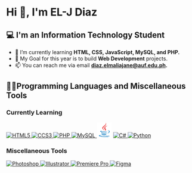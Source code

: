 # Hi 👋, I'm EL-J Diaz

## 💻 I'm an Information Technology Student
- 🌱 I’m currently learning **HTML, CSS, JavaScript, MySQL, and PHP.**
- 🔭 My Goal for this year is to build **Web Development** projects.
- 📫 You can reach me via email **diaz.elmaliajane@auf.edu.ph.**

## 👩‍💻Programming Languages and Miscellaneous Tools
### Currently Learning
<p align="left"> 
  <a href="https://developer.mozilla.org/en-US/docs/Web/HTML" target="_blank" rel="noreferrer"> <img src="https://vectorwiki.com/images/7Gvnx__html5.svg" alt="HTML5" width="40" height="40"/> </a> 
  <a href="https://developer.mozilla.org/en-US/docs/Web/CSS" target="_blank" rel="noreferrer"> <img src="https://upload.wikimedia.org/wikipedia/commons/d/d5/CSS3_logo_and_wordmark.svg" alt="CCS3" width="40" height="40"/> </a> 
  <a href="https://www.php.net/" target="_blank" rel="noreferrer"> <img src="https://www.php.net/images/logos/new-php-logo.svg" alt="PHP" width="40" height="40"/> </a>
  <a href="https://www.mysql.com/" target="_blank" rel="noreferrer"> <img src="https://www.mysql.com/common/logos/logo-mysql-170x115.png" alt="MySQL" width="45" height="40"/> </a>
  <a href="https://www.java.com" target="_blank" rel="noreferrer"> <img src="https://raw.githubusercontent.com/devicons/devicon/master/icons/java/java-original.svg" alt="Java" width="40" height="40"/></a> 
  <a href="https://learn.microsoft.com/en-us/dotnet/csharp/tour-of-csharp/" target="_blank" rel="noreferrer"> <img src="https://vectorwiki.com/images/qsXFI__c.svg" alt="C#"  width="40" height="40"/> </a> 
  <a href="https://www.python.org" target="_blank" rel="noreferrer"> <img src="https://vectorwiki.com/images/6QLCw__python.svg" alt="Python" width="40" height="40"/> </a> 
</p>

### Miscellaneous Tools
<p align="left"> 
  <a href="https://www.adobe.com/products/photoshop.html" target="_blank" rel="noreferrer"> <img src="https://vectorwiki.com/images/IqKa8__adobe-photoshop.svg" alt="Photoshop" width="40" height="40"/> </a> 
  <a href="https://www.adobe.com/products/illustrator.html" target="_blank" rel="noreferrer"> <img src="https://vectorwiki.com/images/gOzyY__adobe-illustrator-cc-icon.svg" alt="Illustrator" width="40" height="40"/> </a> 
  <a href="https://www.adobe.com/products/premiere.html" target="_blank" rel="noreferrer"> <img src="https://upload.wikimedia.org/wikipedia/commons/4/40/Adobe_Premiere_Pro_CC_icon.svg" alt="Premiere Pro" width="40" height="40"/> </a> 
    <a href="https://www.figma.com/" target="_blank" rel="noreferrer"> <img src="https://upload.wikimedia.org/wikipedia/commons/3/33/Figma-logo.svg" alt="Figma" width="40" height="40"/> </a> 
</p>
